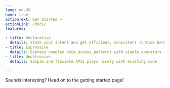 ```yaml
---
lang: en-US
home: true
actionText: Get Started →
actionLink: /docs/
features:

- title: Declarative
  details: State your intent and get efficient, consistent runtime behavior
- title: Expressive
  details: Express complex data access patterns with simple operators
- title: Unobtrusive
  details: Simple and flexible APIs plays nicely with existing code

---
```


Sounds interesting? Head on to the getting started page!


